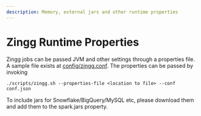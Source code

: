 ```yaml
---
description: Memory, external jars and other runtime properties
---
```


# Zingg Runtime Properties

Zingg jobs can be passed JVM and other settings through a properties file. A sample file exists at [config/zingg.conf](https://github.com/zinggAI/zingg/blob/main/config/zingg.conf). The properties can be passed by invoking

`./scripts/zingg.sh --properties-file <location to file> --conf conf.json`&#x20;

To include jars for Snowflake/BigQuery/MySQL etc, please download them and add them to the spark.jars property.
